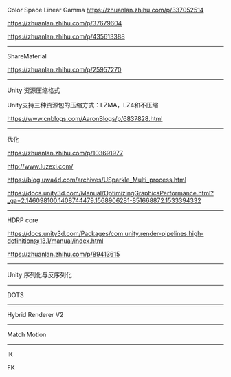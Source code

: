 

Color Space
Linear Gamma
https://zhuanlan.zhihu.com/p/337052514

https://zhuanlan.zhihu.com/p/37679604

https://zhuanlan.zhihu.com/p/435613388

---
ShareMaterial

https://zhuanlan.zhihu.com/p/25957270

---

Unity 资源压缩格式

Unity支持三种资源包的压缩方式：LZMA，LZ4和不压缩


https://www.cnblogs.com/AaronBlogs/p/6837828.html

---

优化

https://zhuanlan.zhihu.com/p/103691977

http://www.luzexi.com/

https://blog.uwa4d.com/archives/USparkle_Multi_process.html


https://docs.unity3d.com/Manual/OptimizingGraphicsPerformance.html?_ga=2.146098100.1408744479.1568906281-851668872.1533394332

--- 



HDRP core

https://docs.unity3d.com/Packages/com.unity.render-pipelines.high-definition@13.1/manual/index.html

https://zhuanlan.zhihu.com/p/89413615

---

Unity 序列化与反序列化







---

DOTS

---

Hybrid Renderer V2

---

Match Motion

---

IK


FK